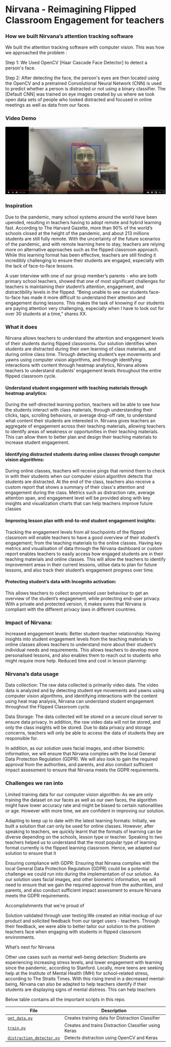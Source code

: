 # Nirvana - Reimagining Flipped Classroom Engagement for teachers

### How we built Nirvana’s attention tracking software

We built the attention tracking software with computer vision. This was how we approached the problem : 

Step 1: We Used OpenCV [Haar Cascade Face Detector] to detect a person's face.

Step 2: After detecting the face, the person's eyes are then located using the OpenCV and a pretrained Convolutional Neural Network (CNN) is used to predict whether a person is distracted or not using a binary classifier. The [Default CNN] was trained on eye images created by us where we took open data sets of people who looked distracted and focused in online meetings as well as data from our faces.

### Video Demo
[![Everything Is AWESOME](additional/demo.png)](https://youtu.be/SJ1-PvWhSbc "Everything Is AWESOME")



### Inspiration
Due to the pandemic, many school systems around the world have been upended, resulting in teachers having to adopt remote and hybrid learning fast. According to The Harvard Gazette, more than 90% of the world’s schools closed at the height of the pandemic, and about 213 millions students are still fully remote. With the uncertainty of the future scenarios of the pandemic, and with remote learning here to stay, teachers are relying more on alternative approaches such as the flipped classroom approach. While this learning format has been effective, teachers are still finding it incredibly challenging to ensure their students are engaged, especially with the lack of face-to-face lessons. 

A user interview with one of our group member’s parents - who are both primary school teachers, showed that one of most significant challenges for teachers is maintaining their student’s attention, engagement, and distractibility levels in the flipped. “Being unable to see our students face-to-face has made it more difficult to understand their attention and engagement during lessons. This makes the task of knowing if our students are paying attention very challenging, especially when I have to look out for over 30 students at a time,” shares XX. 




### What it does 
Nirvana allows teachers to understand the attention and engagement levels of their students during flipped classrooms. Our solution identifies when students are distracted during their own learning of class materials, and during online class time. Through detecting student’s eye movements and yawns using computer vision algorithms, and through identifying interactions with content through heatmap analytics, Nirvana allows teachers to understand students’ engagement levels throughout the entire flipped classroom cycle. 

#### Understand student engagement with teaching materials through heatmap analytics:

 During the self-directed learning portion, teachers will be able to see how the students interact with class materials, through understanding their clicks, taps, scrolling behaviors, or average drop-off rate, to understand what content their students are interested in. Nirvana gives teachers an aggregate of engagement across their teaching materials, allowing teachers to identify areas of weakness or opportunities in their teaching materials. This can allow them to better plan and design their teaching materials to increase student engagement. 

#### Identifying distracted students during online classes through computer vision algorithms: 

During online classes, teachers will receive pings that remind them to check in with their students when our computer vision algorithm detects that students are distracted. At the end of the class, teachers also receive a custom report that shows a summary of their class's attention and engagement during the class. Metrics such as distraction rate, average attention span, and engagement level will be provided along with key insights and visualization charts that can help teachers improve future classes

#### Improving lesson plan with end-to-end student engagement insights: 

Tracking the engagement levels from all touchpoints of the flipped classroom will enable teachers to have a good overview of their student’s engagement; from the teaching materials to the online classes. Having key metrics and visualisation of data through the Nirvana dashboard or custom report enables teachers to easily access how engaged students are in their teaching materials and online classes. This will allow the teachers to identify improvement areas in their current lessons, utilise data to plan for future lessons, and also track their student’s engagement progress over time. 

#### Protecting student’s data with Incognito activation: 

This allows teachers to collect anonymised user behaviour to get an overview of the student’s engagement, while protecting end-user privacy. With a private and protected version, it makes sures that Nirvana is compliant with the different privacy laws in different countries. 



### Impact of Nirvana: 
Increased engagement levels:
Better student-teacher relationship: Having insights into student engagement levels from the teaching materials to online classes allows teachers to understand more about their student’s individual needs and requirements. This allows teachers to develop more personalised lessons, and also enables them to reach out to students who might require more help. 
Reduced time and cost in lesson planning: 


### Nirvana’s data usage

Data collection: The raw data collected is primarily video data. The video data is analyzed and by detecting student eye movements and yawns using computer vision algorithms, and identifying interactions with the content using heat map analysis, Nirvana can understand student engagement throughout the Flipped Classroom cycle.

Data Storage: The data collected will be stored on a secure cloud server to ensure data privacy. In addition, the raw video data will not be stored, and only the class insights will be stored. Due to data privacy and storage concerns, teachers will only be able to access the data of students they are responsible for.

In addition, as our solution uses facial images, and other biometric information, we will ensure that Nirvana complies with the local General Data Protection Regulation (GDPR).  We will also look to gain the required approval from the authorities, and parents, and also conduct sufficient impact assessment to ensure that Nirvana meets the GDPR requirements. 





### Challenges we ran into

Limited training data for our computer vision algorithm: As we are only training the dataset on our faces as well as our own faces, the algorithm might have lower accuracy rate and might be biased to certain nationalities or age. However with more time, we are confident in improving our solution.

Adapting to keep up to date with the latest learning formats: Initially, we built a solution that can only be used for online classes. However, after speaking to teachers, we quickly learnt that the formats of learning can be diverse depending on the schools, lesson type or teacher. Speaking to two teachers helped us to understand that the most popular type of learning format currently is the flipped learning classroom. Hence, we adapted our solution to ensure that it 

Ensuring compliance with GDPR: Ensuring that Nirvana complies with the local General Data Protection Regulation (GDPR) could be a potential challenge we could run into during the implementation of our solution. As our solution uses facial images, and other biometric information, we will need to ensure that we gain the required approval from the authorities, and parents, and also conduct sufficient impact assessment to ensure Nirvana meets the GDPR requirements. 

Accomplishments that we're proud of

Solution validated through user testing:We created an initial mockup of our product and solicited feedback from our target users - teachers. Through their feedback, we were able to better tailor our solution to the problem teachers face when engaging with students in flipped classroom environments.



What’s next for Nirvana

Other use cases such as mental well-being detection: Students are experiencing increasing stress levels, and lower engagement with learning since the pandemic, according to Stanford. Locally, more teens are seeking help at the Institute of Mental Health (IMH) for school-related stress, according to The Straits Times. With this rising trend in a decreased mental-being, Nirvana can also be adapted to help teachers identify if their students are displaying signs of mental distress. This can help teachers 


Below table contains all the important scripts in this repo.

| File  | Description  |
|---|---|
| [`get_data.py`](https://github.com/ExtremelySunnyYK/Lifehack-2021/blob/master/src/get_data.py)  | Creates training data for Distraction Classifier  |
| [`train.py`](https://github.com/johannesharmse/ExtremelySunnyYK/Lifehack-2021/master/src/cnn/train.py)  | Creates and trains Distraction Classifier using Keras  |
| [`distraction_detector.py`](https://github.com/ExtremelySunnyYK/Lifehack-2021/blob/master/src/distraction_detector.py)  | Detects distraction using OpenCV and Keras |